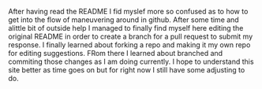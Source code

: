 After having read the README I fid myslef more so confused as to how to get into the flow of maneuvering around in github. After some time and alittle bit of outside help I managed to finally find myself here editing the original README in order to create a branch for a pull request to submit my response. I finally learned about forking a repo and making it my own repo for editing suggestions. FRom there I learned about branched and commiting those changes as I am doing currently. I hope to understand this site better as time goes on but for right now I still have some adjusting to do.
